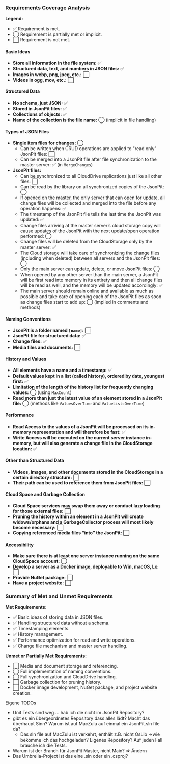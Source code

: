 ### Requirements Coverage Analysis

**Legend:**

- ✅ Requirement is met.
- ◯ Requirement is partially met or implicit.
- ⬜️ Requirement is not met.

#### Basic Ideas

- **Store all information in the file system:** ✅
- **Structured data, text, and numbers in JSON files:** ✅
- **Images in webp, png, jpeg, etc.:** ⬜️
- **Videos in ogg, mov, etc.:** ⬜️

#### Structured Data

- **No schema, just JSON:** ✅
- **Stored in JsonPit files:** ✅
- **Collections of objects:** ✅
- **Name of the collection is the file name:** ◯ (implicit in file handling)

#### Types of JSON Files

- **Single item files for changes:** ◯
  - Can be written when CRUD operations are applied to "read only" JsonPit files: ⬜️
  - Can be merged into a JsonPit file after file synchronization to the master server: ✅ (in `MergeChanges`)
- **JsonPit files:**
  - Can be synchronized to all CloudDrive replications just like all other files: ⬜️
  - Can be read by the library on all synchronized copies of the JsonPit: ◯
  - If opened on the master, the only server that can open for update, all change files will be collected and merged into the file before any operation happens: ✅
  - The timestamp of the JsonPit file tells the last time the JsonPit was updated: ✅
  - Change files arriving at the master server’s cloud storage copy will cause updates of the JsonPit with the next update/open operation performed: ◯
  - Change files will be deleted from the CloudStorage only by the master server: ✅
  - The Cloud storage will take care of synchronizing the change files (including when deleted) between all servers and the JsonPit files: ◯
  - Only the main server can update, delete, or move JsonPit files: ◯
  - When opened by any other server than the main server, a JsonPit will be first read into memory in its entirety and then all change files will be read as well, and the memory will be updated accordingly: ✅
  - The main server should remain online and available as much as possible and take care of opening each of the JsonPit files as soon as change files start to add up: ◯ (implied in comments and methods)

#### Naming Conventions

- **JsonPit is a folder named `[name]`:** ⬜️
- **JsonPit file for structured data:** ✅
- **Change files:** ✅
- **Media files and documents:** ⬜️

#### History and Values

- **All elements have a name and a timestamp:** ✅
- **Default values kept in a list (called history), ordered by date, youngest first:** ✅
- **Limitation of the length of the history list for frequently changing values:** ◯ (using `MaxCount`)
- **Read more than just the latest value of an element stored in a JsonPit file:** ◯ (methods like `ValuesOverTime` and `ValueListsOverTime`)

#### Performance

- **Read Access to the values of a JsonPit will be processed on its in-memory representation and will therefore be fast:** ✅
- **Write Access will be executed on the current server instance in-memory, but will also generate a change file in the CloudStorage location:** ✅

#### Other than Structured Data

- **Videos, Images, and other documents stored in the CloudStorage in a certain directory structure:** ⬜️
- **Their path can be used to reference them from JsonPit files:** ⬜️

#### Cloud Space and Garbage Collection

- **Cloud Space services may swap them away or conduct lazy loading for those external files:** ⬜️
- **Pruning the history within an element in a JsonPit will create widows/orphans and a GarbageCollector process will most likely become necessary:** ⬜️
- **Copying referenced media files “into” the JsonPit:** ⬜️

#### Accessibility

- **Make sure there is at least one server instance running on the same CloudSpace account:** ◯
- **Develop a server as a Docker image, deployable to Win, macOS, Lx:** ⬜️
- **Provide NuGet package:** ⬜️
- **Have a project website:** ⬜️

### Summary of Met and Unmet Requirements

**Met Requirements:**

- ✅ Basic ideas of storing data in JSON files.
- ✅ Handling structured data without a schema.
- ✅ Timestamping elements.
- ✅ History management.
- ✅ Performance optimization for read and write operations.
- ✅ Change file mechanism and master server handling.

**Unmet or Partially Met Requirements:**

- ⬜️ Media and document storage and referencing.
- ◯ Full implementation of naming conventions.
- ◯ Full synchronization and CloudDrive handling.
- ⬜️ Garbage collection for pruning history.
- ⬜️ Docker image development, NuGet package, and project website creation.

Eigene TODOs

* Unit Tests sind weg ... hab ich die nicht im JsonPit Repository?
* gibt es ein übergeordnetes Repository dass alles lädt? Macht das überhaupt Sinn? Warum ist auf MacZulu auf einmal ein JsonPit.sln file da?
  * Das sln file auf MacZulu ist verkehrt, enthält z.B. nicht OsLib ⇒wie bekomme ich das hochgeladen? Eigenes Repository? Auf jeden Fall brauche ich die Tests.
* Warum ist der Branch für JsonPit Master, nicht Main? ⇒ Ändern
* Das Umbrella-Project ist das eine .sln oder ein .csproj?
